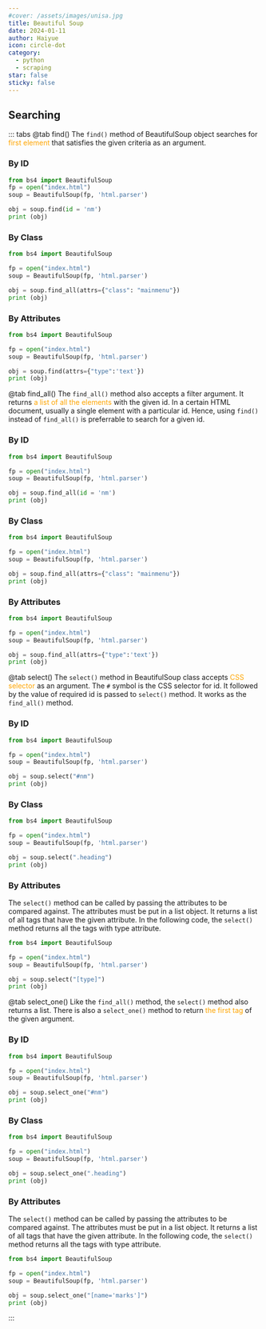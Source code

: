 ```yaml
---
#cover: /assets/images/unisa.jpg
title: Beautiful Soup
date: 2024-01-11
author: Haiyue
icon: circle-dot
category:
  - python
  - scraping
star: false
sticky: false
---
```


## Searching

::: tabs
@tab find()
The `find()` method of BeautifulSoup object searches for <span style="color:orange">first element</span> that satisfies the given criteria as an argument.

### By ID
``` python
from bs4 import BeautifulSoup
fp = open("index.html")
soup = BeautifulSoup(fp, 'html.parser')

obj = soup.find(id = 'nm')
print (obj)
```

### By Class
``` python
from bs4 import BeautifulSoup

fp = open("index.html")
soup = BeautifulSoup(fp, 'html.parser')

obj = soup.find_all(attrs={"class": "mainmenu"})
print (obj)
```
### By Attributes
``` python
from bs4 import BeautifulSoup

fp = open("index.html")
soup = BeautifulSoup(fp, 'html.parser')

obj = soup.find(attrs={"type":'text'})
print (obj)
```

@tab find_all()
The `find_all()` method also accepts a filter argument. It returns <span style="color:orange">a list of all the elements</span> with the given id. In a certain HTML document, usually a single element with a particular id. Hence, using `find()` instead of `find_all()` is preferrable to search for a given id.

### By ID

``` python
from bs4 import BeautifulSoup

fp = open("index.html")
soup = BeautifulSoup(fp, 'html.parser')

obj = soup.find_all(id = 'nm')
print (obj)
```

### By Class
``` python
from bs4 import BeautifulSoup

fp = open("index.html")
soup = BeautifulSoup(fp, 'html.parser')

obj = soup.find_all(attrs={"class": "mainmenu"})
print (obj)
```

### By Attributes
``` python
from bs4 import BeautifulSoup

fp = open("index.html")
soup = BeautifulSoup(fp, 'html.parser')

obj = soup.find_all(attrs={"type":'text'})
print (obj)
```

@tab select()
The `select()` method in BeautifulSoup class accepts <span style="color:orange">CSS selector</span> as an argument. The `#` symbol is the CSS selector for id. It followed by the value of required id is passed to `select()` method. It works as the `find_all()` method.

### By ID

``` python
from bs4 import BeautifulSoup

fp = open("index.html")
soup = BeautifulSoup(fp, 'html.parser')

obj = soup.select("#nm")
print (obj)
```

### By Class
``` python
from bs4 import BeautifulSoup

fp = open("index.html")
soup = BeautifulSoup(fp, 'html.parser')

obj = soup.select(".heading")
print (obj)
```
### By Attributes
The `select()` method can be called by passing the attributes to be compared against. The attributes must be put in a list object. It returns a list of all tags that have the given attribute.
In the following code, the `select()` method returns all the tags with type attribute.
``` python
from bs4 import BeautifulSoup

fp = open("index.html")
soup = BeautifulSoup(fp, 'html.parser')

obj = soup.select("[type]")
print (obj)
```

@tab select_one()
Like the `find_all()` method, the `select()` method also returns a list. There is also a `select_one()` method to return <span style="color:orange">the first tag</span> of the given argument.

### By ID
``` python
from bs4 import BeautifulSoup

fp = open("index.html")
soup = BeautifulSoup(fp, 'html.parser')

obj = soup.select_one("#nm")
print (obj)
```

### By Class
``` python
from bs4 import BeautifulSoup

fp = open("index.html")
soup = BeautifulSoup(fp, 'html.parser')

obj = soup.select_one(".heading")
print (obj)
```
### By Attributes
The `select()` method can be called by passing the attributes to be compared against. The attributes must be put in a list object. It returns a list of all tags that have the given attribute.
In the following code, the `select()` method returns all the tags with type attribute.
``` python
from bs4 import BeautifulSoup

fp = open("index.html")
soup = BeautifulSoup(fp, 'html.parser')

obj = soup.select_one("[name='marks']")
print (obj)
```



:::
